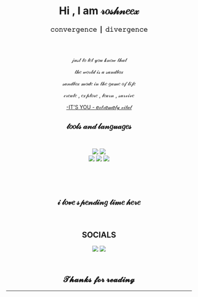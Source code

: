 <body>
    <center>
        <h1 align="center"> Hi , I am 𝓇𝑜𝓈𝒽𝓃𝑒𝑒𝓍</h1>
        <h3 align="center">𝚌𝚘𝚗𝚟𝚎𝚛𝚐𝚎𝚗𝚌𝚎 | 𝚍𝚒𝚟𝚎𝚛𝚐𝚎𝚗𝚌𝚎</h3>
        <br>
        <div align="center">
          
  <br>
            <p>𝒿𝓊𝓈𝓉 𝓉𝑜 𝓁𝑒𝓉 𝓎𝑜𝓊 𝓀𝓃𝑜𝓌 𝓉𝒽𝒶𝓉 </p>
            <p>𝓉𝒽𝑒 𝓌𝑜𝓇𝓁𝒹 𝒾𝓈 𝒶 𝓈𝒶𝓃𝒹𝒷𝑜𝓍</p>
            <p>𝓈𝒶𝓃𝒹𝒷𝑜𝓍 𝓂𝑜𝒹𝑒 𝒾𝓃 𝓉𝒽𝑒 𝑔𝒶𝓂𝑒 𝑜𝒻 𝓁𝒾𝒻𝑒</p>
            <p> 𝒸𝓇𝑒𝒶𝓉𝑒 , 𝑒𝓍𝓅𝓁𝑜𝓇𝑒 , 𝓁𝑒𝒶𝓇𝓃 , 𝓈𝓊𝓇𝓋𝒾𝓋𝑒</p>
            <p><a href="https://youtu.be/PXGycbkbtW0">-IT'S YOU - 𝑒𝓍𝓉𝓇𝑒𝓂𝑒𝓁𝓎 𝓋𝒾𝓉𝒶𝓁</a><p>
</div>
       <div>
            <h2 align="center">     𝓉𝑜𝑜𝓁𝓈 𝒶𝓃𝒹 𝓁𝒶𝓃𝑔𝓊𝒶𝑔𝑒𝓈</h2>
            <br>
            <p align="center"><img
                    src="https://img.shields.io/badge/html5%20-%23E34F26.svg?&style=for-the-badge&logo=html5&logoColor=white" />
                <img
                    src="https://img.shields.io/badge/css3%20-%231572B6.svg?&style=for-the-badge&logo=css3&logoColor=white" /><br>
                <img
                    src="https://img.shields.io/badge/node.js%20-%2343853D.svg?&style=for-the-badge&logo=node.js&logoColor=white" />
                <img
                    src="https://img.shields.io/badge/javascript%20-%23323330.svg?&style=for-the-badge&logo=javascript&logoColor=%23F7DF1E" />
                <img
                    src="https://img.shields.io/badge/git%20-%23F05033.svg?&style=for-the-badge&logo=git&logoColor=white" />
                <br><br>
                <img src="https://img.shields.io/badge/c-%2300599C.svg?style=for-the-badge&logo=c&logoColor=white"
                    alt=""><img
                    src="https://img.shields.io/badge/PowerShell-%235391FE.svg?style=for-the-badge&logo=powershell&logoColor=white"
                    alt=""><img
                    src="https://img.shields.io/badge/python-3670A0?style=for-the-badge&logo=python&logoColor=ffdd54"
                    alt=""><img
                    src="https://img.shields.io/badge/jupyter-%23FA0F00.svg?style=for-the-badge&logo=jupyter&logoColor=white"
                    alt=""><img
                    src="https://img.shields.io/badge/pycharm-143?style=for-the-badge&logo=pycharm&logoColor=black&color=black&labelColor=green"
                    alt=""> <img
                    src="https://img.shields.io/badge/Visual%20Studio%20Code-0078d7.svg?style=for-the-badge&logo=visual-studio-code&logoColor=white"
                    alt=""><img src="" alt=""><img src="" alt="">
            </p>
            <br> </div>
<div>
            <h2 align="center"> 𝒾 𝓁𝑜𝓋𝑒 𝓈𝓅𝑒𝓃𝒹𝒾𝓃𝑔 𝓉𝒾𝓂𝑒 𝒽𝑒𝓇𝑒</h2>
            <div align="center"> <img
                    src="https://img.shields.io/badge/Audacity-0000CC?style=for-the-badge&logo=audacity&logoColor=white"
                    alt=""> <img
                    src="https://img.shields.io/badge/Spotify-1ED760?style=for-the-badge&logo=spotify&logoColor=white"
                    alt=""> <img
                    src="https://img.shields.io/badge/shazam-1476FE?style=for-the-badge&logo=shazam&logoColor=white"
                    alt="">
                    </div>

 <div><h2 align="center"> SOCIALS </h2>
            <!-- <div align="center"> -->
            <div align="center"><a href="https://twitter.com/prollyroshneex" target="_blank"><img
                        src="https://img.shields.io/badge/Twitter-%231DA1F2.svg?style=for-the-badge&logo=Twitter&logoColor=white" /></a>
                <a href="https://www.instagram.com/roshneex/" target="_blank"><img
                        src="https://img.shields.io/badge/Instagram-%23E4405F.svg?style=for-the-badge&logo=Instagram&logoColor=white" /></a>
            </p></div>


   <br>
        <div>
            <h2 align="center">𝓣𝓱𝓪𝓷𝓴𝓼 𝓯𝓸𝓻 𝓻𝓮𝓪𝓭𝓲𝓷𝓰</h2>
            <div align="center">
                <!-- <img src="https://i.imgur.com/tzYKRfd.gif"> -->
            </div>
            <hr>
        </div>
        </div>
    </center>
</body>
